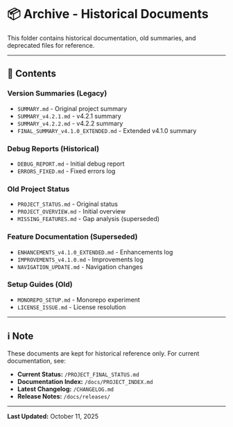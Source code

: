 # 📦 Archive - Historical Documents

This folder contains historical documentation, old summaries, and deprecated files for reference.

---

## 📂 Contents

### Version Summaries (Legacy)
- `SUMMARY.md` - Original project summary
- `SUMMARY_v4.2.1.md` - v4.2.1 summary
- `SUMMARY_v4.2.2.md` - v4.2.2 summary
- `FINAL_SUMMARY_v4.1.0_EXTENDED.md` - Extended v4.1.0 summary

### Debug Reports (Historical)
- `DEBUG_REPORT.md` - Initial debug report
- `ERRORS_FIXED.md` - Fixed errors log

### Old Project Status
- `PROJECT_STATUS.md` - Original status
- `PROJECT_OVERVIEW.md` - Initial overview
- `MISSING_FEATURES.md` - Gap analysis (superseded)

### Feature Documentation (Superseded)
- `ENHANCEMENTS_v4.1.0_EXTENDED.md` - Enhancements log
- `IMPROVEMENTS_v4.1.0.md` - Improvements log
- `NAVIGATION_UPDATE.md` - Navigation changes

### Setup Guides (Old)
- `MONOREPO_SETUP.md` - Monorepo experiment
- `LICENSE_ISSUE.md` - License resolution

---

## ℹ️ Note

These documents are kept for historical reference only. For current documentation, see:

- **Current Status:** `/PROJECT_FINAL_STATUS.md`
- **Documentation Index:** `/docs/PROJECT_INDEX.md`
- **Latest Changelog:** `/CHANGELOG.md`
- **Release Notes:** `/docs/releases/`

---

**Last Updated:** October 11, 2025
